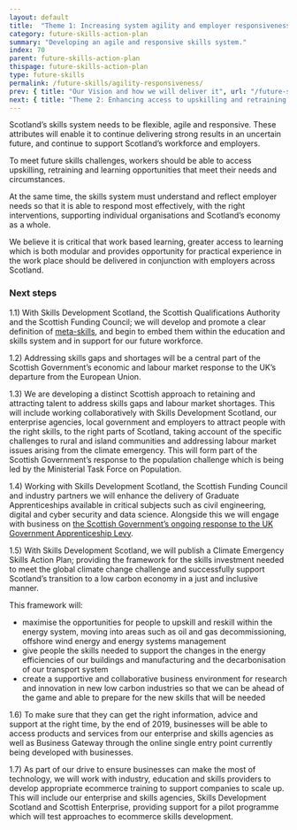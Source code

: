 ```yaml
---
layout: default
title:  "Theme 1: Increasing system agility and employer responsiveness"
category: future-skills-action-plan
summary: "Developing an agile and responsive skills system."
index: 70
parent: future-skills-action-plan
thispage: future-skills-action-plan
type: future-skills
permalink: /future-skills/agility-responsiveness/
prev: { title: "Our Vision and how we will deliver it", url: "/future-skills/our-vision/" }
next: { title: "Theme 2: Enhancing access to upskilling and retraining opportunities", url: "/future-skills/upskilling-retraining/" }
---
```

Scotland’s skills system needs to be flexible, agile and responsive. These attributes will enable it to continue delivering strong results in an uncertain future, and continue to support Scotland’s workforce and employers.

To meet future skills challenges, workers should be able to access upskilling, retraining and learning opportunities that meet their needs and circumstances.

At the same time, the skills system must understand and reflect employer needs so that it is able to respond most effectively, with the right interventions, supporting individual organisations and Scotland’s economy as a whole.

We believe it is critical that work based learning, greater access to learning which is both modular and provides opportunity for practical experience in the work place should be delivered in conjunction with employers across Scotland.

### Next steps

1.1) With Skills Development Scotland, the Scottish Qualifications Authority and the Scottish Funding Council; we will develop and promote a clear definition of [meta-skills](https://www.skillsdevelopmentscotland.co.uk/media/44684/skills-40_a-skills-model.pdf), and begin to embed them within the education and skills system and in support for our future workforce.

1.2) Addressing skills gaps and shortages will be a central part of the Scottish Government’s economic and labour market response to the UK’s departure from the European Union.

1.3) We are developing a distinct Scottish approach to retaining and attracting talent to address skills gaps and labour market shortages. This will include working collaboratively with Skills Development Scotland, our enterprise agencies, local government and employers to attract people with the right skills, to the right parts of Scotland, taking account of the specific challenges to rural and island communities and addressing labour market issues arising from the climate emergency. This will form part of the Scottish Government’s response to the population challenge which is being led by the Ministerial Task Force on Population.

1.4) Working with Skills Development Scotland, the Scottish Funding Council and industry partners we will enhance the delivery of Graduate Apprenticeships available in critical subjects such as civil engineering, digital and cyber security and data science. Alongside this we will engage with business on [the Scottish Government’s ongoing response to the UK Government Apprenticeship Levy](https://consult.gov.scot/employability-and-training/apprenticeship-levy/results/scottish-government-response-to-the-uk-government-apprenticeship-levy----.pdf).

1.5) With Skills Development Scotland, we will publish  a Climate Emergency Skills Action Plan; providing the framework for the skills investment needed to meet the global climate change challenge and successfully support Scotland’s transition to a low carbon economy in a just and inclusive manner.

This framework will:

- maximise the opportunities for people to upskill and reskill within the energy system, moving into areas such as oil and gas decommissioning, offshore wind energy and energy systems management
- give people the skills needed to support the changes in the energy efficiencies of our buildings and manufacturing and the decarbonisation of our transport system
- create a supportive and collaborative business environment for research and innovation in new low carbon industries so that we can be ahead of the game and able to prepare for the new skills that will be needed

1.6) To make sure that they can get the right information, advice and support at the right time, by the end of 2019, businesses will be able to access products and services from our enterprise and skills agencies as well as Business Gateway through the online single entry point currently being developed with businesses.

1.7) As part of our drive to ensure businesses can make the most of technology, we will work with industry, education and skills providers to develop appropriate ecommerce training to support companies to scale up. This will include our enterprise and skills agencies, Skills Development Scotland and Scottish Enterprise, providing support for a pilot programme which will test approaches to ecommerce skills development.
